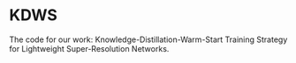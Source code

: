 # KDWS
The code for our work: Knowledge-Distillation-Warm-Start Training Strategy for Lightweight Super-Resolution Networks.
